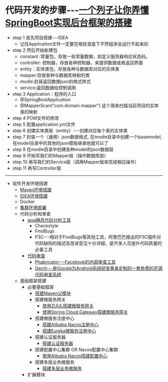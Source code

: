 
# 代码开发的步骤---[一个列子让你弄懂SpringBoot实现后台框架的搭建](https://blog.csdn.net/qq_33883389/article/details/81322481)
  * step 1 首先项目搭建---IDEA 
    * 记住Application文件一定要在根目录底下不然程序会运行不起来的 
  * step 2 然后开始新建包
    * constant :常量包，存放一些常量数据，如定义服务器响应状态码。
    * controller: 控制器，存放各种控制器，来提供数据或者返回界面
    * entity：实体类包，存放各种与数据库对应的实体类
    * mapper:存放各种与数据库映射的类
    * modle:封装返回数据json的格式样式
    * service:返回数据给控制调用
  * step 3 Application：程序的入口
    * @SpringBootApplication
    * @MapperScan("com.domain.mapper") 这个用来扫描当前项目的实体类的映射
  * step 4 POM文件的修改
  * step 5 配置application.yml文件
  * step 6 创建实体类层（entity）---创建对应每个表的实体类
  * step 7 封装一个（通用）json数据格式, 在modle目录中创建一个basemodel,在model目录中的其他的json模板继承他就可以了
  * step 8 在modle目录中创建各种model的json数据层
  * step 9 开始写我们的Mapper层（操作数据库层）
  * step 10 再写我们的Service层（调用Mapper层来完成相应操作）
  * step 11 再写Controller层

---

* 软件开发环境搭建
  * [Maven环境搭建](https://github.com/stevenli91748/Engineering-special/blob/master/Maven/Maven%E9%85%8D%E7%BD%AE.md)
  * [IDEA环境搭建](https://github.com/stevenli91748/DEMO/blob/master/Spring%20Cloud%20%E5%BE%AE%E6%9C%8D%E5%8A%A1%E6%9D%83%E9%99%90%E7%B3%BB%E7%BB%9F%E6%90%AD%E5%BB%BA%E6%95%99%E7%A8%8B%E9%A1%B9%E7%9B%AE%E5%AE%9E%E6%93%8D---2020/%E5%90%8E%E7%AB%AF%E5%BC%80%E5%8F%91%E7%8E%AF%E5%A2%83/IntellIJ%20IDEA%E4%B8%AD%E9%85%8D%E7%BD%AEgithub.md)
  * Docker
  * [集群环境部署](https://github.com/stevenli91748/DEMO/blob/master/Spring%20Cloud%20%E5%BE%AE%E6%9C%8D%E5%8A%A1%E6%9D%83%E9%99%90%E7%B3%BB%E7%BB%9F%E6%90%AD%E5%BB%BA%E6%95%99%E7%A8%8B%E9%A1%B9%E7%9B%AE%E5%AE%9E%E6%93%8D---2020/README.md#K8S集群环境部署)
  * 代码分析和审查
    * [java静态代码分析工具](https://weread.qq.com/web/reader/71032d60719ad5af7104ca2kaab325601eaab3238922e53)
      * Checkstyle
      * FindBugs
      * P3C---相对于FindBugs等其他工具，阿里巴巴推出的P3C插件对代码缺陷的描述及改进意见十分详细，是开发人员提升代码质量的必备工具
    * [代码审查](https://weread.qq.com/web/reader/71032d60719ad5af7104ca2k9bf32f301f9bf31c7ff0a60)
      * [Phabricator---Facebook的内部审查工具](https://weread.qq.com/web/reader/71032d60719ad5af7104ca2k9bf32f301f9bf31c7ff0a60)
      * [Gerrit---是Google为Android系统研发量身定制的一套免费的开源代码审查系统 ](https://weread.qq.com/web/reader/71032d60719ad5af7104ca2k9bf32f301f9bf31c7ff0a60)
  * 基础框架搭建
    * 必要基础框架 
      * [搭建Maven父模块](https://github.com/stevenli91748/DEMO/blob/master/Spring%20Cloud%20%E5%BE%AE%E6%9C%8D%E5%8A%A1%E6%9D%83%E9%99%90%E7%B3%BB%E7%BB%9F%E6%90%AD%E5%BB%BA%E6%95%99%E7%A8%8B%E9%A1%B9%E7%9B%AE%E5%AE%9E%E6%93%8D---2020/%E5%90%8E%E7%AB%AF%E5%BC%80%E5%8F%91%E7%8E%AF%E5%A2%83/%E6%90%AD%E5%BB%BAMaven%E7%88%B6%E6%A8%A1%E5%9D%97/README.md)
      * 搭建微服务网关
        * [使用ZUUL搭建微服务网关](https://github.com/stevenli91748/DEMO/blob/master/Spring%20Cloud%20%E5%BE%AE%E6%9C%8D%E5%8A%A1%E6%9D%83%E9%99%90%E7%B3%BB%E7%BB%9F%E6%90%AD%E5%BB%BA%E6%95%99%E7%A8%8B%E9%A1%B9%E7%9B%AE%E5%AE%9E%E6%93%8D---2020/%E5%90%8E%E7%AB%AF%E5%BC%80%E5%8F%91%E7%8E%AF%E5%A2%83/%E4%BD%BF%E7%94%A8ZUUL%E6%90%AD%E5%BB%BA%E5%BE%AE%E6%9C%8D%E5%8A%A1%E7%BD%91%E5%85%B3/README.md)
        * [使用Spring Cloud Gateway搭建微服务网关  ](https://github.com/stevenli91748/DEMO/blob/master/Spring%20Cloud%20%E5%BE%AE%E6%9C%8D%E5%8A%A1%E6%9D%83%E9%99%90%E7%B3%BB%E7%BB%9F%E6%90%AD%E5%BB%BA%E6%95%99%E7%A8%8B%E9%A1%B9%E7%9B%AE%E5%AE%9E%E6%93%8D---2020/%E5%90%8E%E7%AB%AF%E5%BC%80%E5%8F%91%E7%8E%AF%E5%A2%83/%E4%BD%BF%E7%94%A8Spring%20Cloud%20Gateway%E6%90%AD%E5%BB%BA%E5%BE%AE%E6%9C%8D%E5%8A%A1%E7%BD%91%E5%85%B3/README.md)
      * 搭建微服务注册中心
        * [搭建Alibaba Nacos注册中心](https://github.com/stevenli91748/DEMO/blob/master/Spring%20Cloud%20%E5%BE%AE%E6%9C%8D%E5%8A%A1%E6%9D%83%E9%99%90%E7%B3%BB%E7%BB%9F%E6%90%AD%E5%BB%BA%E6%95%99%E7%A8%8B%E9%A1%B9%E7%9B%AE%E5%AE%9E%E6%93%8D---2020/%E5%90%8E%E7%AB%AF%E5%BC%80%E5%8F%91%E7%8E%AF%E5%A2%83/%E6%90%AD%E5%BB%BAAlibaba%20Nacos%E6%B3%A8%E5%86%8C%E4%B8%AD%E5%BF%83/README.md)
        * [搭建Eureka微服务注册中心](https://github.com/stevenli91748/DEMO/blob/master/Spring%20Cloud%20%E5%BE%AE%E6%9C%8D%E5%8A%A1%E6%9D%83%E9%99%90%E7%B3%BB%E7%BB%9F%E6%90%AD%E5%BB%BA%E6%95%99%E7%A8%8B%E9%A1%B9%E7%9B%AE%E5%AE%9E%E6%93%8D---2020/%E5%90%8E%E7%AB%AF%E5%BC%80%E5%8F%91%E7%8E%AF%E5%A2%83/%E6%90%AD%E5%BB%BAEureka%E5%BE%AE%E6%9C%8D%E5%8A%A1%E6%B3%A8%E5%86%8C%E4%B8%AD%E5%BF%83/README.md)
      * 搭建认证服务器
        * [搭建认证服务器](https://github.com/stevenli91748/DEMO/blob/master/Spring%20Cloud%20%E5%BE%AE%E6%9C%8D%E5%8A%A1%E6%9D%83%E9%99%90%E7%B3%BB%E7%BB%9F%E6%90%AD%E5%BB%BA%E6%95%99%E7%A8%8B%E9%A1%B9%E7%9B%AE%E5%AE%9E%E6%93%8D---2020/%E5%90%8E%E7%AB%AF%E5%BC%80%E5%8F%91%E7%8E%AF%E5%A2%83/%E6%90%AD%E5%BB%BA%E8%AE%A4%E8%AF%81%E6%9C%8D%E5%8A%A1%E5%99%A8/README.md) 
      * 搭建配置中心集群 OR Nacos配置中心集群
        * [使用Alibaba Nacos搭建配置中心](https://github.com/stevenli91748/DEMO/blob/master/Spring%20Cloud%20%E5%BE%AE%E6%9C%8D%E5%8A%A1%E6%9D%83%E9%99%90%E7%B3%BB%E7%BB%9F%E6%90%AD%E5%BB%BA%E6%95%99%E7%A8%8B%E9%A1%B9%E7%9B%AE%E5%AE%9E%E6%93%8D---2020/%E5%90%8E%E7%AB%AF%E5%BC%80%E5%8F%91%E7%8E%AF%E5%A2%83/%E6%90%AD%E5%BB%BAConfig%E9%85%8D%E7%BD%AE%E4%B8%AD%E5%BF%83/README.md) 
      * 搭建多层业务微服务
        * [搭建多层业务微服务](https://github.com/stevenli91748/DEMO/blob/master/Spring%20Cloud%20%E5%BE%AE%E6%9C%8D%E5%8A%A1%E6%9D%83%E9%99%90%E7%B3%BB%E7%BB%9F%E6%90%AD%E5%BB%BA%E6%95%99%E7%A8%8B%E9%A1%B9%E7%9B%AE%E5%AE%9E%E6%93%8D---2020/%E5%90%8E%E7%AB%AF%E5%BC%80%E5%8F%91%E7%8E%AF%E5%A2%83/%E6%90%AD%E5%BB%BA%E5%A4%9A%E5%B1%82%E4%B8%9A%E5%8A%A1%E5%BE%AE%E6%9C%8D%E5%8A%A1/README.md) 
    * 扩展模块 
